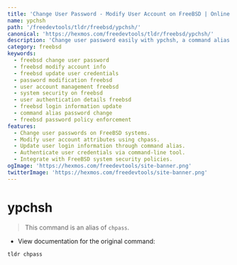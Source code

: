```yaml
---
title: 'Change User Password - Modify User Account on FreeBSD | Online Free DevTools by Hexmos'
name: ypchsh
path: '/freedevtools/tldr/freebsd/ypchsh/'
canonical: 'https://hexmos.com/freedevtools/tldr/freebsd/ypchsh/'
description: 'Change user password easily with ypchsh, a command alias for chpass on FreeBSD.  Modify user account information securely and update credentials. Free online tool, no registration required.'
category: freebsd
keywords:
  - freebsd change user password
  - freebsd modify account info
  - freebsd update user credentials
  - password modification freebsd
  - user account management freebsd
  - system security on freebsd
  - user authentication details freebsd
  - freebsd login information update
  - command alias password change
  - freebsd password policy enforcement
features:
  - Change user passwords on FreeBSD systems.
  - Modify user account attributes using chpass.
  - Update user login information through command alias.
  - Authenticate user credentials via command-line tool.
  - Integrate with FreeBSD system security policies.
ogImage: 'https://hexmos.com/freedevtools/site-banner.png'
twitterImage: 'https://hexmos.com/freedevtools/site-banner.png'
---
```


# ypchsh

> This command is an alias of `chpass`.

- View documentation for the original command:

`tldr chpass`
